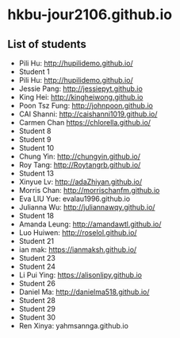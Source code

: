 # hkbu-jour2106.github.io

## List of students

* Pili Hu: http://hupilidemo.github.io/
* Student 1
* Pili Hu: http://hupilidemo.github.io/
* Jessie Pang: http://jessiepyt.github.io
* King Hei: http://kingheiwong.github.io
* Poon Tsz Fung: http://johnpoon.github.io
* CAI Shanni: http://caishanni1019.github.io/
* Carmen Chan https://chlorella.github.io/
* Student 8
* Student 9
* Student 10
* Chung Yin: http://chungyin.github.io/
* Roy Tang: http://Roytangrb.github.io/
* Student 13
* Xinyue Lv: http://adaZhiyan.github.io/
* Morris Chan: http://morrischanfm.github.io
* Eva LIU Yue: evalau1996.github.io  
* Julianna Wu: http://juliannawqy.github.io/
* Student 18
* Amanda Leung: http://amandawtl.github.io/
* Luo Huiwen: http://roselol.github.io/
* Student 21
* ian mak: https://ianmaksh.github.io/
* Student 23
* Student 24
* Li Pui Ying: https://alisonlipy.github.io
* Student 26
* Daniel Ma: http://danielma518.github.io/
* Student 28
* Student 29
* Student 30
* Ren Xinya: yahmsannga.github.io
